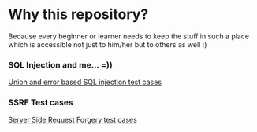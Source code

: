 Why this repository?
=

Because every beginner or learner needs to keep the stuff in such a place which is accessible not just to him/her but to others as well :)


<h3>SQL Injection and me... =)) </h3>

[Union and error based SQL injection test cases](Union_and_Error_based%20SQLI.md)

<h3>SSRF Test cases</h3>

[Server Side Request Forgery test cases](SSRF_Shop.md)
